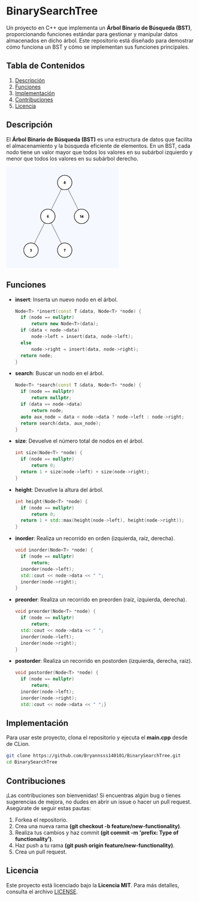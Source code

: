 # BinarySearchTree

Un proyecto en C++ que implementa un **Árbol Binario de Búsqueda (BST)**, proporcionando funciones estándar para gestionar y manipular datos almacenados en dicho árbol. Este repositorio está diseñado para demostrar cómo funciona un BST y cómo se implementan sus funciones principales.

## Tabla de Contenidos

1. [Descripción](#descripción)
3. [Funciones](#funciones)
5. [Implementación](#implementacion)
6. [Contribuciones](#contribuciones)
7. [Licencia](#licencia)

## Descripción

El **Árbol Binario de Búsqueda (BST)** es una estructura de datos que facilita el almacenamiento y la búsqueda eficiente de elementos. En un BST, cada nodo tiene un valor mayor que todos los valores en su subárbol izquierdo y menor que todos los valores en su subárbol derecho.

<img src="img/bst-img.png" alt="Árbol binario de búsqueda" width="300"/>

## Funciones

- **insert**: Inserta un nuevo nodo en el árbol.
  ```cpp
  Node<T> *insert(const T &data, Node<T> *node) {
    if (node == nullptr)
        return new Node<T>(data);
    if (data < node->data)
        node->left = insert(data, node->left);
    else
        node->right = insert(data, node->right);
    return node;
  }
- **search**: Buscar un nodo en el árbol.
  ```cpp
  Node<T> *search(const T &data, Node<T> *node) {
    if (node == nullptr)
        return nullptr;
    if (data == node->data)
        return node;
    auto aux_node = data < node->data ? node->left : node->right;
    return search(data, aux_node);
  }
- **size**: Devuelve el número total de nodos en el árbol.
  ```cpp
  int size(Node<T> *node) {
    if (node == nullptr)
        return 0;
    return 1 + size(node->left) + size(node->right);
  }
- **height**: Devuelve la altura del árbol.
  ```cpp
  int height(Node<T> *node) {
    if (node == nullptr)
        return 0;
    return 1 + std::max(height(node->left), height(node->right));
  }
- **inorder**: Realiza un recorrido en orden (izquierda, raíz, derecha).
  ```cpp
  void inorder(Node<T> *node) {
    if (node == nullptr)
        return;
    inorder(node->left);
    std::cout << node->data << " ";
    inorder(node->right);
  }
- **preorder**: Realiza un recorrido en preorden (raíz, izquierda, derecha).
  ```cpp
  void preorder(Node<T> *node) {
    if (node == nullptr)
        return;
    std::cout << node->data << " ";
    inorder(node->left);
    inorder(node->right);
  }
- **postorder**: Realiza un recorrido en postorden (izquierda, derecha, raíz).
  ```cpp
  void postorder(Node<T> *node) {
    if (node == nullptr)
        return;
    inorder(node->left);
    inorder(node->right);
    std::cout << node->data << " ";}

## Implementación

Para usar este proyecto, clona el repositorio y ejecuta el **main.cpp** desde de CLion.
```bash
git clone https://github.com/Bryannsss140101/BinarySearchTree.git
cd BinarySearchTree
```
## Contribuciones

¡Las contribuciones son bienvenidas! Si encuentras algún bug o tienes sugerencias de mejora, no dudes en abrir un issue o hacer un pull request. Asegúrate de seguir estas pautas:

1. Forkea el repositorio.
2. Crea una nueva rama **(git checkout -b feature/new-functionality)**.
4. Realiza tus cambios y haz commit **(git commit -m 'prefix: Type of functionality')**.
6. Haz push a tu rama **(git push origin feature/new-functionality)**.
8. Crea un pull request.

## Licencia

Este proyecto está licenciado bajo la **Licencia MIT**. Para más detalles, consulta el archivo [LICENSE](lic/LICENSE.txt).
